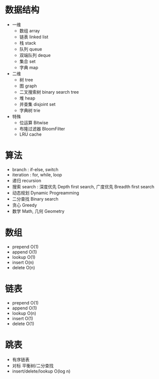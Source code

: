 # 数据结构
* 一维
	* 数组 array
	* 链表 linked list
	* 栈 stack
	* 队列 queue
	* 双端队列 deque
	* 集合 set
	* 字典 map
* 二维
	* 树 tree
	* 图 graph
	* 二叉搜索树 binary search tree
	* 堆 heap
	* 并查集 disjoint set
	* 字典树 trie
* 特殊
	* 位运算 Bitwise
	* 布隆过滤器 BloomFilter
	* LRU cache
	
# 算法
* branch : if-else, switch
* iteration : for, while, loop
* 递归 recursion
* 搜索 search : 深度优先 Depth first search, 广度优先 Breadth first search
* 动态规划 Dynamic Progreamming
* 二分查找 Binary search
* 贪心 Greedy
* 数学 Math, 几何 Geometry

# 数组
* prepend O(1)
* append O(1)
* lookup O(1)
* insert O(n)
* delete O(n)
# 链表
* prepend O(1)
* append O(1)
* lookup O(n)
* insert O(1)
* delete O(1)
# 跳表
* 有序链表
* 对标 平衡树/二分查找
* insert/delete/lookup O(log n)